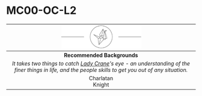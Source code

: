 # MC00-OC-L2

| <img src="../../../images/card-icons/lady-crane.png" height="60" /> |
|:---:|
| **Recommended Backgrounds** |
| *It takes two things to catch [Lady Crane](../../../organisations/lady-crane.md)'s eye - an understanding of the finer things in life, and the people skills to get you out of any situation.* |
| Charlatan<br>Knight |
